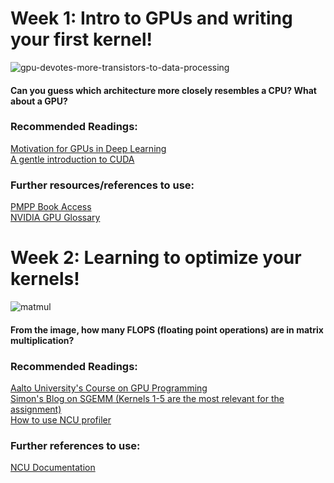 # Week 1: Intro to GPUs and writing your first kernel!
![gpu-devotes-more-transistors-to-data-processing](https://github.com/user-attachments/assets/2aca8245-ad88-4613-8b73-f94ad395edf4)

#### Can you guess which architecture more closely resembles a CPU? What about a GPU?
### Recommended Readings:
[Motivation for GPUs in Deep Learning](https://horace.io/brrr_intro.html)\
[A gentle introduction to CUDA](https://developer.nvidia.com/blog/even-easier-introduction-cuda/)
### Further resources/references to use:
[PMPP Book Access](https://dokumen.pub/qdownload/programming-massively-parallel-processors-a-hands-on-approach-4nbsped-9780323912310.html)\
[NVIDIA GPU Glossary](https://modal.com/gpu-glossary/device-hardware)

# Week 2: Learning to optimize your kernels! 
![matmul](https://github.com/user-attachments/assets/494a758f-cc52-4dc3-8454-63181d3786c8)

#### From the image, how many FLOPS (floating point operations) are in matrix multiplication?

### Recommended Readings: 
[Aalto University's Course on GPU Programming](https://ppc.cs.aalto.fi/ch4/)\
[Simon's Blog on SGEMM (Kernels 1-5 are the most relevant for the assignment)](https://siboehm.com/articles/22/CUDA-MMM)\
[How to use NCU profiler](https://www.youtube.com/watch?v=04dJ-aePYpE)

### Further references to use:
[NCU Documentation](https://docs.nvidia.com/nsight-compute/NsightCompute/index.html)
